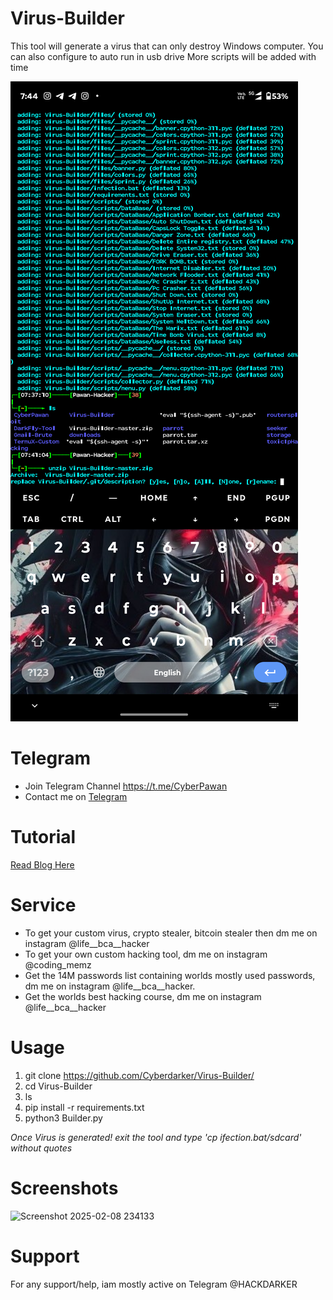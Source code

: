 # Virus-Builder
This tool will generate a virus that can only destroy Windows computer. You can also configure to auto run in usb drive
More scripts will be added with time

![Tools ](image/Screenshot_20250225-074427_Termux.png)

# Telegram
* Join Telegram Channel https://t.me/CyberPawan
* Contact me on [Telegram](@HackDarker)

# Tutorial
[Read Blog Here](https://www.cyox2.com/2023/12/virus-creating-how-hackers-create-virus.html)


# Service
* To get your custom virus, crypto stealer, bitcoin stealer then dm me on instagram @life__bca__hacker
* To get your own custom hacking tool, dm me on instagram @coding_memz
* Get the 14M passwords list containing worlds mostly used passwords, dm me on instagram @life__bca__hacker.
* Get the worlds best hacking course, dm me on instagram @life__bca__hacker
# Usage
1. git clone https://github.com/Cyberdarker/Virus-Builder/
2. cd Virus-Builder
3. ls
4. pip install -r requirements.txt
5. python3 Builder.py

*Once Virus is generated! exit the tool and type 'cp ifection.bat/sdcard' without quotes*

# Screenshots
![Screenshot 2025-02-08 234133](https://github.com/user-attachments/assets/939fb8e5-4609-4327-bf18-46eb79f179ba)



# Support
For any support/help, iam mostly active on Telegram @HACKDARKER




